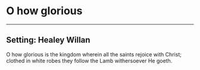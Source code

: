 # O how glorious

***

## Setting: Healey Willan

O how glorious is the kingdom
wherein all the saints
rejoice with Christ;
clothed in white robes
they follow the Lamb
withersoever He goeth.